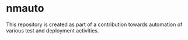 # nmauto
This repository is created as part of a contribution towards automation of various test and deployment activities.
